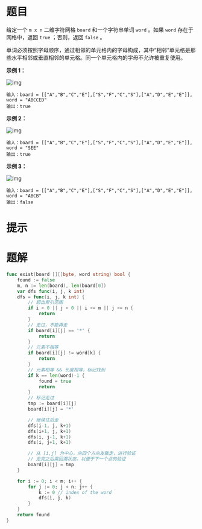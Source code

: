 # 题目

给定一个 `m x n` 二维字符网格 `board` 和一个字符串单词 `word` 。如果 `word` 存在于网格中，返回 `true` ；否则，返回 `false` 。

单词必须按照字母顺序，通过相邻的单元格内的字母构成，其中“相邻”单元格是那些水平相邻或垂直相邻的单元格。同一个单元格内的字母不允许被重复使用。

 

**示例 1：**

![img](https://s2.loli.net/2024/06/23/81IQkfDOaBnNMiC.jpg)

```
输入：board = [["A","B","C","E"],["S","F","C","S"],["A","D","E","E"]], word = "ABCCED"
输出：true
```

**示例 2：**

![img](https://s2.loli.net/2024/06/23/yQaEjg4MLcZYrmT.jpg)

```
输入：board = [["A","B","C","E"],["S","F","C","S"],["A","D","E","E"]], word = "SEE"
输出：true
```

**示例 3：**

![img](https://s2.loli.net/2024/06/23/AvXjUxLPgeEnIJq.jpg)

```
输入：board = [["A","B","C","E"],["S","F","C","S"],["A","D","E","E"]], word = "ABCB"
输出：false
```



# 提示





# 题解

```go
func exist(board [][]byte, word string) bool {
	found := false
	m, n := len(board), len(board[0])
	var dfs func(i, j, k int)
	dfs = func(i, j, k int) {
		// 超出索引范围
		if i < 0 || j < 0 || i >= m || j >= n {
			return
		}
		// 走过，不能再走
		if board[i][j] == '*' {
			return
		}
		// 元素不相等
		if board[i][j] != word[k] {
			return
		}
		// 元素相等 && 长度相等，标记找到
		if k == len(word)-1 {
			found = true
			return
		}
		// 标记走过
		tmp := board[i][j]
		board[i][j] = '*'

		// 继续往后走
		dfs(i-1, j, k+1)
		dfs(i+1, j, k+1)
		dfs(i, j-1, k+1)
		dfs(i, j+1, k+1)

		// 从 [i,j] 为中心，向四个方向发散走，进行验证
		// 走完之后需回溯状态，以便于下一个点的验证
		board[i][j] = tmp
	}

	for i := 0; i < m; i++ {
		for j := 0; j < n; j++ {
			k := 0 // index of the word
			dfs(i, j, k)
		}
	}
	return found
}
```

